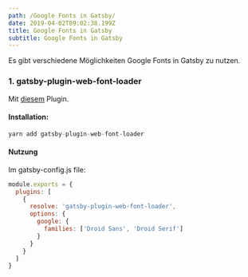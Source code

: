 ```yaml
---
path: /Google Fonts in Gatsby/
date: 2019-04-02T09:02:38.199Z
title: Google Fonts in Gatsby
subtitle: Google Fonts in Gatsby
---
```

Es gibt verschiedene Möglichkeiten Google Fonts in Gatsby zu nutzen.

### 1. gatsby-plugin-web-font-loader

Mit [diesem](https://www.gatsbyjs.org/packages/gatsby-plugin-web-font-loader/) Plugin. 

#### Installation:

```javascript
yarn add gatsby-plugin-web-font-loader
```

#### Nutzung

Im gatsby-config.js file:

```javascript
module.exports = {
  plugins: [
    {
      resolve: 'gatsby-plugin-web-font-loader',
      options: {
        google: {
          families: ['Droid Sans', 'Droid Serif']
        }
      }
    }
  ]
}
```
